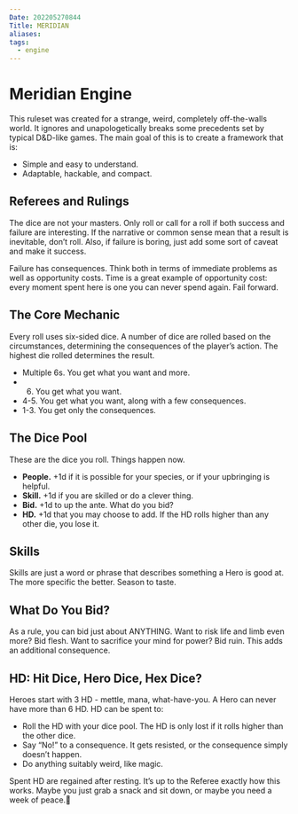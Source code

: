 ```yaml
---
Date: 202205270844
Title: MERIDIAN
aliases: 
tags:
  - engine
---
```

# Meridian Engine
This ruleset was created for a strange, weird, completely off-the-walls world. It ignores and unapologetically breaks some precedents set by typical D&D-like games. The main goal of this is to create a framework that is:

* Simple and easy to understand.
* Adaptable, hackable, and compact.

## Referees and Rulings
The dice are not your masters. Only roll or call for a roll if both success and failure are interesting. If the narrative or common sense mean that a result is inevitable, don’t roll. Also, if failure is boring, just add some sort of caveat and make it success.

Failure has consequences. Think both in terms of immediate problems as well as opportunity costs. Time is a great example of opportunity cost: every moment spent here is one you can never spend again. Fail forward.

## The Core Mechanic
Every roll uses six-sided dice. A number of dice are rolled based on the circumstances, determining the consequences of the player’s action. The highest die rolled determines the result.

- Multiple 6s. You get what you want and more.
- 6. You get what you want.
- 4-5. You get what you want, along with a few consequences.
- 1-3. You get only the consequences.

## The Dice Pool
These are the dice you roll. Things happen now.

- **People.** +1d if it is possible for your species, or if your upbringing is helpful.
- **Skill.** +1d if you are skilled or do a clever thing.
- **Bid.** +1d to up the ante. What do you bid?
- **HD.** +1d that you may choose to add. If the HD rolls higher than any other die, you lose it.

## Skills
Skills are just a word or phrase that describes something a Hero is good at. The more specific the better. Season to taste.

## What Do You Bid?
As a rule, you can bid just about ANYTHING. Want to risk life and limb even more? Bid flesh. Want to sacrifice your mind for power? Bid ruin. This adds an additional consequence.

## HD: Hit Dice, Hero Dice, Hex Dice?
Heroes start with 3 HD - mettle, mana, what-have-you. A Hero can never have more than 6 HD. HD can be spent to:

* Roll the HD with your dice pool. The HD is only lost if it rolls higher than the other dice.
* Say “No!” to a consequence. It gets resisted, or the consequence simply doesn’t happen.
* Do anything suitably weird, like magic.

Spent HD are regained after resting. It’s up to the Referee exactly how this works. Maybe you just grab a snack and sit down, or maybe you need a week of peace.